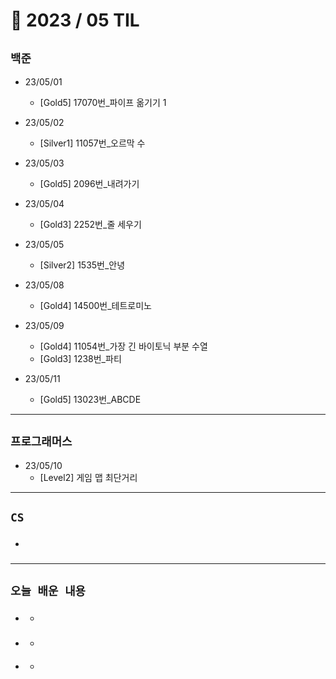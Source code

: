 # 🚩 2023 / 05 TIL

## **`백준`**

- 23/05/01
  - [Gold5] 17070번_파이프 옮기기 1

- 23/05/02
  - [Silver1] 11057번_오르막 수

- 23/05/03
  - [Gold5] 2096번_내려가기

- 23/05/04
  - [Gold3] 2252번_줄 세우기

- 23/05/05
  - [Silver2] 1535번_안녕

- 23/05/08
  - [Gold4] 14500번_테트로미노

- 23/05/09
  - [Gold4] 11054번_가장 긴 바이토닉 부분 수열
  - [Gold3] 1238번_파티

- 23/05/11
  - [Gold5] 13023번_ABCDE
  
---

## **`프로그래머스`**

- 23/05/10
  - [Level2] 게임 맵 최단거리


---

## **`CS`**

- ###

---

## **`오늘 배운 내용`**

- ###
  -
- ###
  -
- ####
  -

